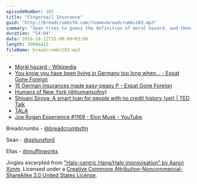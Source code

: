 ```yaml
---
episodeNumber: 103
title: "Fingernail Insurance"
guid: "http://breadcrumbsfm.com/?name=breadcrumbs103.mp3"
summary: "Sean tries to guess the definition of moral hazard, and then he and Elias discuss types of German insurance, gaming the insurance system, and judgmental data."
duration: "54:04"
date: 2018-10-12T15:00:00+03:00
length: 39096415
fileName: breadcrumbs103.mp3
---
```


- [Moral hazard - Wikipedia](https://en.wikipedia.org/wiki/Moral_hazard)
- [You know you have been living in Germany too long when... - Expat Gone Foreign](https://log.expatgoneforeign.com/2016/01/10/you-know-you-have-been-living-in-germany-too-long-when/)
- [15 German Insurances made easy-peasy P - Expat Gone Foreign](https://expatgoneforeign.com/2014/09/06/german-insurances-made-easy-peasy/15-german-insurances-made-easy-peasy-p/)
- [Humans of New York (@humansofny)](https://www.instagram.com/humansofny/)
- [Shivani Siroya: A smart loan for people with no credit history (yet) | TED Talk](https://www.ted.com/talks/shivani_siroya_a_smart_loan_for_people_with_no_credit_history_yet?language=en)
- [TALA](https://tala.co/)
- [Joe Rogan Experience #1169 - Elon Musk - YouTube](https://youtu.be/ycPr5-27vSI)

Breadcrumbs - [@breadcrumbsfm](https://twitter.com/breadcrumbsfm)

Sean - [@splunsford](https://twitter.com/splunsford)

Elias - [@muffinworks](https://twitter.com/muffinworks)

Jingles excerpted from ["Halo-centric Hang/Halo improvisation" by Aaron Ximm](http://freemusicarchive.org/music/aaron_ximm/handpans_and_the_hang/). Licensed under a [Creative Commons Attribution-Noncommercial-ShareAlike 3.0 United States License](http://creativecommons.org/licenses/by-nc-sa/3.0/us/).